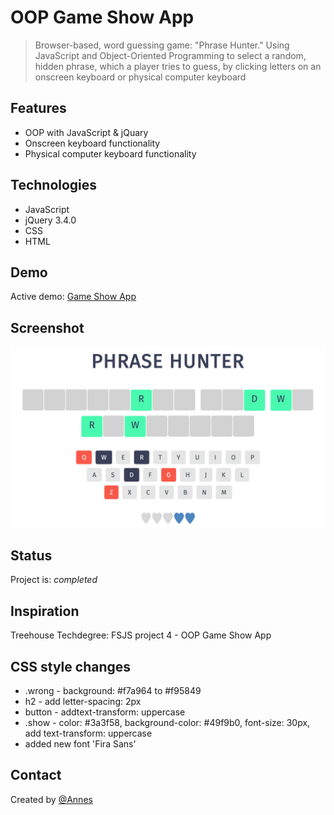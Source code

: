 # OOP Game Show App

> Browser-based, word guessing game: "Phrase Hunter." Using JavaScript and Object-Oriented Programming to select a random, hidden phrase, which a player tries to guess, by clicking letters on an onscreen keyboard or physical computer keyboard

## Features

* OOP with JavaScript & jQuary
* Onscreen keyboard functionality
* Physical computer keyboard functionality

## Technologies

* JavaScript
* jQuery 3.4.0
* CSS
* HTML

## Demo

Active demo: [Game Show App](https://annes99.github.io/OOP-Game-Show-App/)

## Screenshot

![Example screenshot](images/screenshot3.png)

## Status

Project is: _completed_

## Inspiration

Treehouse Techdegree: FSJS project 4 - OOP Game Show App

## CSS style changes

* .wrong - background: #f7a964 to #f95849
* h2 - add letter-spacing: 2px
* button - addtext-transform: uppercase
* .show - color: #3a3f58, background-color: #49f9b0, font-size: 30px, add text-transform: uppercase
* added new font 'Fira Sans'
  
## Contact

Created by [@Annes](https://twitter.com/annesCode)